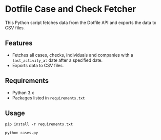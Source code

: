 # Dotfile Case and Check Fetcher

This Python script fetches data from the Dotfile API and exports the data to CSV files.

## Features

- Fetches all cases, checks, individuals and companies with a `last_activity_at` date after a specified date.
- Exports data to CSV files.

## Requirements

- Python 3.x
- Packages listed in `requirements.txt`

## Usage

`pip install -r requirements.txt`

`python cases.py`